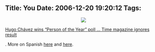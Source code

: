 Title: You
Date: 2006-12-20 19:20:12
Tags: 
---
<p align="center"><img src="http://www.rebelion.org/imagenes/p_20_12_2006.JPG"/></p>
<a target="_blank" href="http://www.karmalised.com/archives/001779.html">Hugo Chávez wins &#8220;Person of the Year&#8221; poll &#8230; Time magazine ignores result</a><p>. More on Spanish <a target="_blank" href="http://www.rebelion.org/noticia.php?id=43298">here</a> and <a target="_blank" href="http://www.rebelion.org/noticia.php?id=43362">here</a>. </p>
